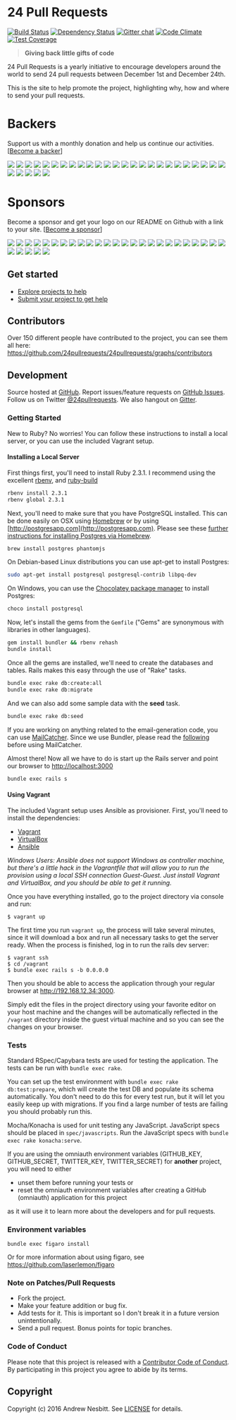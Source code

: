 # 24 Pull Requests

[![Build Status](https://travis-ci.org/24pullrequests/24pullrequests.svg?branch=master)](https://travis-ci.org/24pullrequests/24pullrequests)
[![Dependency Status](https://img.shields.io/gemnasium/24pullrequests/24pullrequests.svg?style=flat)](https://gemnasium.com/24pullrequests/24pullrequests)
[![Gitter chat](https://img.shields.io/badge/gitter-24pullrequests-brightgreen.svg?style=flat)](https://gitter.im/24pullrequests/24pullrequests)
[![Code Climate](https://img.shields.io/codeclimate/github/24pullrequests/24pullrequests.svg?style=flat)](https://codeclimate.com/github/24pullrequests/24pullrequests)
[![Test Coverage](https://img.shields.io/codeclimate/coverage/github/24pullrequests/24pullrequests.svg?style=flat)](https://codeclimate.com/github/24pullrequests/24pullrequests)

> **Giving back little gifts of code**

24 Pull Requests is a yearly initiative to encourage developers around the world to send 24 pull requests between December 1st and December 24th.

This is the site to help promote the project, highlighting why, how and where to send your pull requests.



# Backers

Support us with a monthly donation and help us continue our activities. [[Become a backer](https://opencollective.com/24pullrequests#backer)]

<a href="https://opencollective.com/24pullrequests/backer/0/website" target="_blank"><img src="https://opencollective.com/24pullrequests/backer/0/avatar.svg"></a>
<a href="https://opencollective.com/24pullrequests/backer/1/website" target="_blank"><img src="https://opencollective.com/24pullrequests/backer/1/avatar.svg"></a>
<a href="https://opencollective.com/24pullrequests/backer/2/website" target="_blank"><img src="https://opencollective.com/24pullrequests/backer/2/avatar.svg"></a>
<a href="https://opencollective.com/24pullrequests/backer/3/website" target="_blank"><img src="https://opencollective.com/24pullrequests/backer/3/avatar.svg"></a>
<a href="https://opencollective.com/24pullrequests/backer/4/website" target="_blank"><img src="https://opencollective.com/24pullrequests/backer/4/avatar.svg"></a>
<a href="https://opencollective.com/24pullrequests/backer/5/website" target="_blank"><img src="https://opencollective.com/24pullrequests/backer/5/avatar.svg"></a>
<a href="https://opencollective.com/24pullrequests/backer/6/website" target="_blank"><img src="https://opencollective.com/24pullrequests/backer/6/avatar.svg"></a>
<a href="https://opencollective.com/24pullrequests/backer/7/website" target="_blank"><img src="https://opencollective.com/24pullrequests/backer/7/avatar.svg"></a>
<a href="https://opencollective.com/24pullrequests/backer/8/website" target="_blank"><img src="https://opencollective.com/24pullrequests/backer/8/avatar.svg"></a>
<a href="https://opencollective.com/24pullrequests/backer/9/website" target="_blank"><img src="https://opencollective.com/24pullrequests/backer/9/avatar.svg"></a>
<a href="https://opencollective.com/24pullrequests/backer/10/website" target="_blank"><img src="https://opencollective.com/24pullrequests/backer/10/avatar.svg"></a>
<a href="https://opencollective.com/24pullrequests/backer/11/website" target="_blank"><img src="https://opencollective.com/24pullrequests/backer/11/avatar.svg"></a>
<a href="https://opencollective.com/24pullrequests/backer/12/website" target="_blank"><img src="https://opencollective.com/24pullrequests/backer/12/avatar.svg"></a>
<a href="https://opencollective.com/24pullrequests/backer/13/website" target="_blank"><img src="https://opencollective.com/24pullrequests/backer/13/avatar.svg"></a>
<a href="https://opencollective.com/24pullrequests/backer/14/website" target="_blank"><img src="https://opencollective.com/24pullrequests/backer/14/avatar.svg"></a>
<a href="https://opencollective.com/24pullrequests/backer/15/website" target="_blank"><img src="https://opencollective.com/24pullrequests/backer/15/avatar.svg"></a>
<a href="https://opencollective.com/24pullrequests/backer/16/website" target="_blank"><img src="https://opencollective.com/24pullrequests/backer/16/avatar.svg"></a>
<a href="https://opencollective.com/24pullrequests/backer/17/website" target="_blank"><img src="https://opencollective.com/24pullrequests/backer/17/avatar.svg"></a>
<a href="https://opencollective.com/24pullrequests/backer/18/website" target="_blank"><img src="https://opencollective.com/24pullrequests/backer/18/avatar.svg"></a>
<a href="https://opencollective.com/24pullrequests/backer/19/website" target="_blank"><img src="https://opencollective.com/24pullrequests/backer/19/avatar.svg"></a>
<a href="https://opencollective.com/24pullrequests/backer/20/website" target="_blank"><img src="https://opencollective.com/24pullrequests/backer/20/avatar.svg"></a>
<a href="https://opencollective.com/24pullrequests/backer/21/website" target="_blank"><img src="https://opencollective.com/24pullrequests/backer/21/avatar.svg"></a>
<a href="https://opencollective.com/24pullrequests/backer/22/website" target="_blank"><img src="https://opencollective.com/24pullrequests/backer/22/avatar.svg"></a>
<a href="https://opencollective.com/24pullrequests/backer/23/website" target="_blank"><img src="https://opencollective.com/24pullrequests/backer/23/avatar.svg"></a>
<a href="https://opencollective.com/24pullrequests/backer/24/website" target="_blank"><img src="https://opencollective.com/24pullrequests/backer/24/avatar.svg"></a>
<a href="https://opencollective.com/24pullrequests/backer/25/website" target="_blank"><img src="https://opencollective.com/24pullrequests/backer/25/avatar.svg"></a>
<a href="https://opencollective.com/24pullrequests/backer/26/website" target="_blank"><img src="https://opencollective.com/24pullrequests/backer/26/avatar.svg"></a>
<a href="https://opencollective.com/24pullrequests/backer/27/website" target="_blank"><img src="https://opencollective.com/24pullrequests/backer/27/avatar.svg"></a>
<a href="https://opencollective.com/24pullrequests/backer/28/website" target="_blank"><img src="https://opencollective.com/24pullrequests/backer/28/avatar.svg"></a>
<a href="https://opencollective.com/24pullrequests/backer/29/website" target="_blank"><img src="https://opencollective.com/24pullrequests/backer/29/avatar.svg"></a>


# Sponsors

Become a sponsor and get your logo on our README on Github with a link to your site. [[Become a sponsor](https://opencollective.com/24pullrequests#sponsor)]

<a href="https://opencollective.com/24pullrequests/sponsor/0/website" target="_blank"><img src="https://opencollective.com/24pullrequests/sponsor/0/avatar.svg"></a>
<a href="https://opencollective.com/24pullrequests/sponsor/1/website" target="_blank"><img src="https://opencollective.com/24pullrequests/sponsor/1/avatar.svg"></a>
<a href="https://opencollective.com/24pullrequests/sponsor/2/website" target="_blank"><img src="https://opencollective.com/24pullrequests/sponsor/2/avatar.svg"></a>
<a href="https://opencollective.com/24pullrequests/sponsor/3/website" target="_blank"><img src="https://opencollective.com/24pullrequests/sponsor/3/avatar.svg"></a>
<a href="https://opencollective.com/24pullrequests/sponsor/4/website" target="_blank"><img src="https://opencollective.com/24pullrequests/sponsor/4/avatar.svg"></a>
<a href="https://opencollective.com/24pullrequests/sponsor/5/website" target="_blank"><img src="https://opencollective.com/24pullrequests/sponsor/5/avatar.svg"></a>
<a href="https://opencollective.com/24pullrequests/sponsor/6/website" target="_blank"><img src="https://opencollective.com/24pullrequests/sponsor/6/avatar.svg"></a>
<a href="https://opencollective.com/24pullrequests/sponsor/7/website" target="_blank"><img src="https://opencollective.com/24pullrequests/sponsor/7/avatar.svg"></a>
<a href="https://opencollective.com/24pullrequests/sponsor/8/website" target="_blank"><img src="https://opencollective.com/24pullrequests/sponsor/8/avatar.svg"></a>
<a href="https://opencollective.com/24pullrequests/sponsor/9/website" target="_blank"><img src="https://opencollective.com/24pullrequests/sponsor/9/avatar.svg"></a>
<a href="https://opencollective.com/24pullrequests/sponsor/10/website" target="_blank"><img src="https://opencollective.com/24pullrequests/sponsor/10/avatar.svg"></a>
<a href="https://opencollective.com/24pullrequests/sponsor/11/website" target="_blank"><img src="https://opencollective.com/24pullrequests/sponsor/11/avatar.svg"></a>
<a href="https://opencollective.com/24pullrequests/sponsor/12/website" target="_blank"><img src="https://opencollective.com/24pullrequests/sponsor/12/avatar.svg"></a>
<a href="https://opencollective.com/24pullrequests/sponsor/13/website" target="_blank"><img src="https://opencollective.com/24pullrequests/sponsor/13/avatar.svg"></a>
<a href="https://opencollective.com/24pullrequests/sponsor/14/website" target="_blank"><img src="https://opencollective.com/24pullrequests/sponsor/14/avatar.svg"></a>
<a href="https://opencollective.com/24pullrequests/sponsor/15/website" target="_blank"><img src="https://opencollective.com/24pullrequests/sponsor/15/avatar.svg"></a>
<a href="https://opencollective.com/24pullrequests/sponsor/16/website" target="_blank"><img src="https://opencollective.com/24pullrequests/sponsor/16/avatar.svg"></a>
<a href="https://opencollective.com/24pullrequests/sponsor/17/website" target="_blank"><img src="https://opencollective.com/24pullrequests/sponsor/17/avatar.svg"></a>
<a href="https://opencollective.com/24pullrequests/sponsor/18/website" target="_blank"><img src="https://opencollective.com/24pullrequests/sponsor/18/avatar.svg"></a>
<a href="https://opencollective.com/24pullrequests/sponsor/19/website" target="_blank"><img src="https://opencollective.com/24pullrequests/sponsor/19/avatar.svg"></a>
<a href="https://opencollective.com/24pullrequests/sponsor/20/website" target="_blank"><img src="https://opencollective.com/24pullrequests/sponsor/20/avatar.svg"></a>
<a href="https://opencollective.com/24pullrequests/sponsor/21/website" target="_blank"><img src="https://opencollective.com/24pullrequests/sponsor/21/avatar.svg"></a>
<a href="https://opencollective.com/24pullrequests/sponsor/22/website" target="_blank"><img src="https://opencollective.com/24pullrequests/sponsor/22/avatar.svg"></a>
<a href="https://opencollective.com/24pullrequests/sponsor/23/website" target="_blank"><img src="https://opencollective.com/24pullrequests/sponsor/23/avatar.svg"></a>
<a href="https://opencollective.com/24pullrequests/sponsor/24/website" target="_blank"><img src="https://opencollective.com/24pullrequests/sponsor/24/avatar.svg"></a>
<a href="https://opencollective.com/24pullrequests/sponsor/25/website" target="_blank"><img src="https://opencollective.com/24pullrequests/sponsor/25/avatar.svg"></a>
<a href="https://opencollective.com/24pullrequests/sponsor/26/website" target="_blank"><img src="https://opencollective.com/24pullrequests/sponsor/26/avatar.svg"></a>
<a href="https://opencollective.com/24pullrequests/sponsor/27/website" target="_blank"><img src="https://opencollective.com/24pullrequests/sponsor/27/avatar.svg"></a>
<a href="https://opencollective.com/24pullrequests/sponsor/28/website" target="_blank"><img src="https://opencollective.com/24pullrequests/sponsor/28/avatar.svg"></a>
<a href="https://opencollective.com/24pullrequests/sponsor/29/website" target="_blank"><img src="https://opencollective.com/24pullrequests/sponsor/29/avatar.svg"></a>


## Get started

* [Explore projects to help](http://24pullrequests.com/projects)
* [Submit your project to get help](http://24pullrequests.com/projects/new)

## Contributors

Over 150 different people have contributed to the project, you can see them all here: https://github.com/24pullrequests/24pullrequests/graphs/contributors

## Development

Source hosted at [GitHub](https://github.com/24pullrequests/24pullrequests).
Report issues/feature requests on [GitHub Issues](https://github.com/24pullrequests/24pullrequests/issues). Follow us on Twitter [@24pullrequests](https://twitter.com/24pullrequests). We also hangout on [Gitter](https://gitter.im/24pullrequests/24pullrequests).

### Getting Started

New to Ruby? No worries! You can follow these instructions to install a local server, or you can use the included Vagrant setup.

#### Installing a Local Server

First things first, you'll need to install Ruby 2.3.1. I recommend using the excellent [rbenv](https://github.com/rbenv/rbenv),
and [ruby-build](https://github.com/rbenv/ruby-build)

```bash
rbenv install 2.3.1
rbenv global 2.3.1
```

Next, you'll need to make sure that you have PostgreSQL installed. This can be
done easily on OSX using [Homebrew](http://mxcl.github.io/homebrew/) or by using [http://postgresapp.com](http://postgresapp.com). Please see these [further instructions for installing Postgres via Homebrew](http://www.mikeball.us/blog/setting-up-postgres-with-homebrew/).

```bash
brew install postgres phantomjs
```

On Debian-based Linux distributions you can use apt-get to install Postgres:

```bash
sudo apt-get install postgresql postgresql-contrib libpq-dev
```

On Windows, you can use the [Chocolatey package manager](http://chocolatey.org/) to install Postgres:

```bash
choco install postgresql
```

Now, let's install the gems from the `Gemfile` ("Gems" are synonymous with libraries in other
languages).

```bash
gem install bundler && rbenv rehash
bundle install
```

Once all the gems are installed, we'll need to create the databases and
tables. Rails makes this easy through the use of "Rake" tasks.

```bash
bundle exec rake db:create:all
bundle exec rake db:migrate
```

And we can also add some sample data with the **seed** task.

```bash
bundle exec rake db:seed
```

If you are working on anything related to the email-generation code, you can use [MailCatcher](https://github.com/sj26/mailcatcher).
Since we use Bundler, please read the [following](https://github.com/sj26/mailcatcher#bundler) before using MailCatcher.

Almost there! Now all we have to do is start up the Rails server and point
our browser to <http://localhost:3000>

```bash
bundle exec rails s
```
#### Using Vagrant

The included Vagrant setup uses Ansible as provisioner. First, you'll need to install the dependencies:

 * [Vagrant](https://www.vagrantup.com/downloads.html)
 * [VirtualBox](https://www.virtualbox.org/wiki/Downloads)
 * [Ansible](http://docs.ansible.com/intro_installation.html)

_Windows Users: Ansible does not support Windows as controller machine, but there's a little hack in the Vagrantfile that will allow you to run the provision using a local
SSH connection Guest-Guest. Just install Vagrant and VirtualBox, and you should be able to get it running._

Once you have everything installed, go to the project directory via console and run:

    $ vagrant up

The first time you run `vagrant up`, the process will take several minutes, since it will download a box and run all necessary tasks to get the server ready. When the process
is finished, log in to run the rails dev server:

    $ vagrant ssh
    $ cd /vagrant
    $ bundle exec rails s -b 0.0.0.0

Then you should be able to access the application through your regular browser at http://192.168.12.34:3000.

Simply edit the files in the project directory using your favorite editor on your host machine and the changes will be automatically reflected in the `/vagrant` directory inside the guest virtual machine and so you can see the changes on your browser.

### Tests

Standard RSpec/Capybara tests are used for testing the application. The tests can be run with `bundle exec rake`.

You can set up the test environment with `bundle exec rake db:test:prepare`, which will create the test DB and populate its schema automatically. You don't need to do this for every test run, but it will let you easily keep up with migrations. If you find a large number of tests are failing you should probably run this.

Mocha/Konacha is used for unit testing any JavaScript. JavaScript specs
should be placed in `spec/javascripts`. Run the JavaScript specs with
`bundle exec rake konacha:serve`.

If you are using the omniauth environment variables
(GITHUB_KEY, GITHUB_SECRET, TWITTER_KEY, TWITTER_SECRET)
for **another** project, you will need to either
 * unset them before running your tests or
 * reset the omniauth environment variables after creating a GitHub (omniauth) application for this project

as it will use it to learn more about the developers and for pull requests.

### Environment variables

`bundle exec figaro install`

Or for more information about using figaro, see https://github.com/laserlemon/figaro

### Note on Patches/Pull Requests

 * Fork the project.
 * Make your feature addition or bug fix.
 * Add tests for it. This is important so I don't break it in a future version unintentionally.
 * Send a pull request. Bonus points for topic branches.

### Code of Conduct

Please note that this project is released with a [Contributor Code of Conduct](CODE_OF_CONDUCT.md). By participating in this project you agree to abide by its terms.

## Copyright

Copyright (c) 2016 Andrew Nesbitt. See [LICENSE](https://github.com/24pullrequests/24pullrequests/blob/master/LICENSE) for details.
